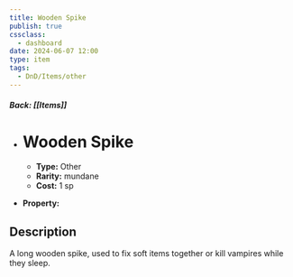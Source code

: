 ```yaml
---
title: Wooden Spike
publish: true
cssclass:
  - dashboard
date: 2024-06-07 12:00
type: item
tags:
  - DnD/Items/other
---
```


##### Back: [[Items]]

- # Wooden Spike

    - **Type:** Other
    - **Rarity:** mundane
    - **Cost:** 1 sp
- **Property:** 



## Description 

A long wooden spike, used to fix soft items together or kill vampires while they sleep.
